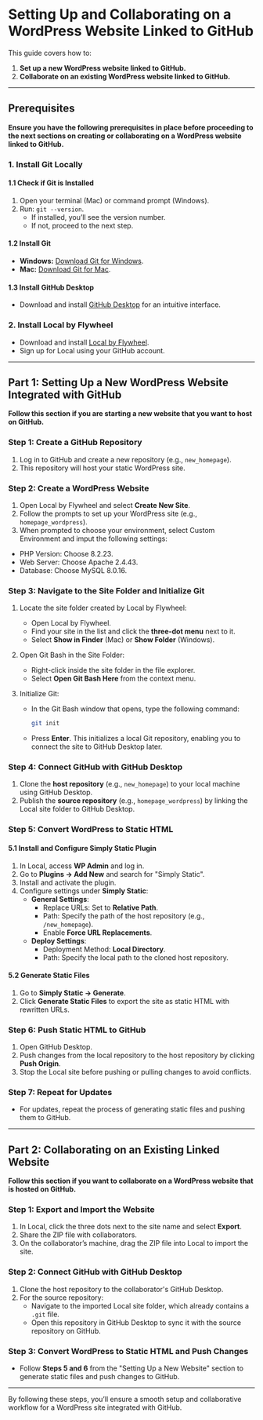 # Setting Up and Collaborating on a WordPress Website Linked to GitHub  

This guide covers how to:  
1. **Set up a new WordPress website linked to GitHub.**  
2. **Collaborate on an existing WordPress website linked to GitHub.**  

---  

## Prerequisites  

**Ensure you have the following prerequisites in place before proceeding to the next sections on creating or collaborating on a WordPress website linked to GitHub.**  

### 1. Install Git Locally  
#### 1.1 Check if Git is Installed  
1. Open your terminal (Mac) or command prompt (Windows).  
2. Run: `git --version`.  
   - If installed, you’ll see the version number.  
   - If not, proceed to the next step.  

#### 1.2 Install Git  
- **Windows:** [Download Git for Windows](https://gitforwindows.org/).  
- **Mac:** [Download Git for Mac](https://sourceforge.net/projects/git-osx-installer/).  

#### 1.3 Install GitHub Desktop  
- Download and install [GitHub Desktop](https://desktop.github.com/) for an intuitive interface.  

### 2. Install Local by Flywheel  
- Download and install [Local by Flywheel](https://localwp.com/).  
- Sign up for Local using your GitHub account.  

---  

## Part 1: Setting Up a New WordPress Website Integrated with GitHub  

**Follow this section if you are starting a new website that you want to host on GitHub.**  

### Step 1: Create a GitHub Repository  
1. Log in to GitHub and create a new repository (e.g., `new_homepage`).  
2. This repository will host your static WordPress site.  

### Step 2: Create a WordPress Website  
1. Open Local by Flywheel and select **Create New Site**.  
2. Follow the prompts to set up your WordPress site (e.g., `homepage_wordpress`).  
3. When prompted to choose your environment, select Custom Environment and imput the following settings:
- PHP Version: Choose 8.2.23.
- Web Server: Choose Apache 2.4.43.
- Database: Choose MySQL 8.0.16.

### Step 3: Navigate to the Site Folder and Initialize Git  
1. Locate the site folder created by Local by Flywheel:  
   - Open Local by Flywheel.  
   - Find your site in the list and click the **three-dot menu** next to it.  
   - Select **Show in Finder** (Mac) or **Show Folder** (Windows).  

2. Open Git Bash in the Site Folder:  
   - Right-click inside the site folder in the file explorer.  
   - Select **Open Git Bash Here** from the context menu.  

3. Initialize Git:  
   - In the Git Bash window that opens, type the following command:  
     ```bash  
     git init  
     ```  
   - Press **Enter**. This initializes a local Git repository, enabling you to connect the site to GitHub Desktop later.  

### Step 4: Connect GitHub with GitHub Desktop  
1. Clone the **host repository** (e.g., `new_homepage`) to your local machine using GitHub Desktop.  
2. Publish the **source repository** (e.g., `homepage_wordpress`) by linking the Local site folder to GitHub Desktop.  

### Step 5: Convert WordPress to Static HTML  
#### 5.1 Install and Configure Simply Static Plugin  
1. In Local, access **WP Admin** and log in.  
2. Go to **Plugins → Add New** and search for "Simply Static".  
3. Install and activate the plugin.  
4. Configure settings under **Simply Static**:  
   - **General Settings**:  
     - Replace URLs: Set to **Relative Path**.  
     - Path: Specify the path of the host repository (e.g., `/new_homepage`).  
     - Enable **Force URL Replacements**.  
   - **Deploy Settings**:  
     - Deployment Method: **Local Directory**.  
     - Path: Specify the local path to the cloned host repository.  

#### 5.2 Generate Static Files  
1. Go to **Simply Static → Generate**.  
2. Click **Generate Static Files** to export the site as static HTML with rewritten URLs.  

### Step 6: Push Static HTML to GitHub  
1. Open GitHub Desktop.  
2. Push changes from the local repository to the host repository by clicking **Push Origin**.  
3. Stop the Local site before pushing or pulling changes to avoid conflicts.  

### Step 7: Repeat for Updates  
- For updates, repeat the process of generating static files and pushing them to GitHub.  

---  

## Part 2: Collaborating on an Existing Linked Website  

**Follow this section if you want to collaborate on a WordPress website that is hosted on GitHub.**  

### Step 1: Export and Import the Website  
1. In Local, click the three dots next to the site name and select **Export**.  
2. Share the ZIP file with collaborators.  
3. On the collaborator’s machine, drag the ZIP file into Local to import the site.  

### Step 2: Connect GitHub with GitHub Desktop  
1. Clone the host repository to the collaborator's GitHub Desktop.  
2. For the source repository:  
   - Navigate to the imported Local site folder, which already contains a `.git` file.  
   - Open this repository in GitHub Desktop to sync it with the source repository on GitHub.  

### Step 3: Convert WordPress to Static HTML and Push Changes  
- Follow **Steps 5 and 6** from the "Setting Up a New Website" section to generate static files and push changes to GitHub.  

---  

By following these steps, you’ll ensure a smooth setup and collaborative workflow for a WordPress site integrated with GitHub.  